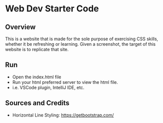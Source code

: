 # Web Dev Starter Code

## Overview

This is a website that is made for the sole purpose of exercising CSS skills, whether it be refreshing or learning. Given a screenshot, the target of this website is to replicate that site.

## Run

- Open the index.html file
- Run your html preferred server to view the html file.
- i.e. VSCode plugin, IntelliJ IDE, etc.

## Sources and Credits

- Horizontal Line Styling: <https://getbootstrap.com/>
